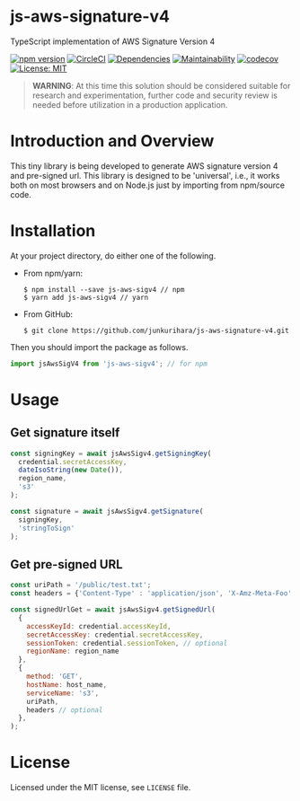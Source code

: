 # js-aws-signature-v4
TypeScript implementation of AWS Signature Version 4

[![npm version](https://badge.fury.io/js/js-aws-sigv4.svg)](https://badge.fury.io/js/js-aws-sigv4)
[![CircleCI](https://circleci.com/gh/junkurihara/js-aws-signature-v4.svg?style=svg)](https://circleci.com/gh/junkurihara/js-aws-signature-v4)
[![Dependencies](https://david-dm.org/junkurihara/js-aws-signature-v4.svg)](https://david-dm.org/junkurihara/js-aws-signature-v4)
[![Maintainability](https://api.codeclimate.com/v1/badges/84061cc18473d527bbf6/maintainability)](https://codeclimate.com/github/junkurihara/js-aws-signature-v4/maintainability)
[![codecov](https://codecov.io/gh/junkurihara/js-aws-signature-v4/branch/develop/graph/badge.svg)](https://codecov.io/gh/junkurihara/js-aws-signature-v4)
[![License: MIT](https://img.shields.io/badge/License-MIT-yellow.svg)](https://opensource.org/licenses/MIT)


> **WARNING**: At this time this solution should be considered suitable for research and experimentation, further code and security review is needed before utilization in a production application.

# Introduction and Overview
This tiny library is being developed to generate AWS signature version 4 and pre-signed url. This library is designed to be 'universal', i.e., it works both on most browsers and on Node.js just by importing from npm/source code.


# Installation
At your project directory, do either one of the following.

- From npm/yarn:
  
  ```shell
  $ npm install --save js-aws-sigv4 // npm
  $ yarn add js-aws-sigv4 // yarn
  ```
  
- From GitHub:
  ```shell
  $ git clone https://github.com/junkurihara/js-aws-signature-v4.git
  ```
  
Then you should import the package as follows.
```javascript
import jsAwsSigV4 from 'js-aws-sigv4'; // for npm
```
  
# Usage
## Get signature itself
```javascript
const signingKey = await jsAwsSigv4.getSigningKey(
  credential.secretAccessKey,
  dateIsoString(new Date()),
  region_name,
  's3'
);

const signature = await jsAwsSigv4.getSignature(
  signingKey,
  'stringToSign'
);
```

## Get pre-signed URL
```javascript
const uriPath = '/public/test.txt';
const headers = {'Content-Type' : 'application/json', 'X-Amz-Meta-Foo': 'barbaz', 'X-Amz-Meta-Foobar': 'bazbaz'};

const signedUrlGet = await jsAwsSigv4.getSignedUrl(
  {
    accessKeyId: credential.accessKeyId,
    secretAccessKey: credential.secretAccessKey,
    sessionToken: credential.sessionToken, // optional
    regionName: region_name
  },
  {
    method: 'GET',
    hostName: host_name,
    serviceName: 's3',
    uriPath,
    headers // optional
  },
);

```

# License
Licensed under the MIT license, see `LICENSE` file.
